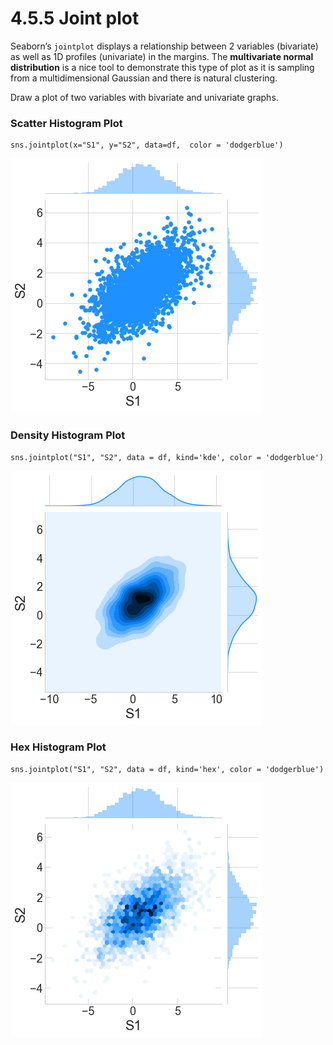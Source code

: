 # 4.5.5 Joint plot

Seaborn’s `jointplot` displays a relationship between 2 variables \(bivariate\) as well as 1D profiles \(univariate\) in the margins. The **multivariate normal distribution** is a nice tool to demonstrate this type of plot as it is sampling from a multidimensional Gaussian and there is natural clustering.

Draw a plot of two variables with bivariate and univariate graphs.

### Scatter Histogram Plot <a id="Two-Dimensional-Histograms-and-Binnings"></a>

```text
sns.jointplot(x="S1", y="S2", data=df,  color = 'dodgerblue')
```

![](../../.gitbook/assets/download%20%288%29.png)

### Density Histogram Plot

```text
sns.jointplot("S1", "S2", data = df, kind='kde', color = 'dodgerblue')
```

![](../../.gitbook/assets/jointplot-1.png)

### Hex Histogram Plot

```text
sns.jointplot("S1", "S2", data = df, kind='hex', color = 'dodgerblue')
```

![](../../.gitbook/assets/jointhex.png)

